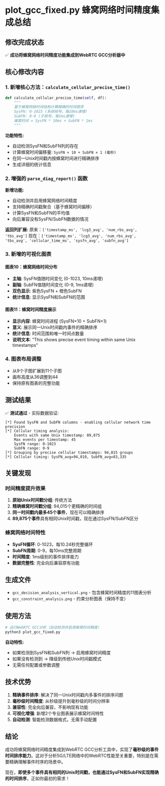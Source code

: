 # plot_gcc_fixed.py 蜂窝网络时间精度集成总结

## 修改完成状态

✅ **成功将蜂窝网络时间精度功能集成到WebRTC GCC分析器中**

## 核心修改内容

### 1. 新增核心方法：`calculate_cellular_precise_time()`

```python
def calculate_cellular_precise_time(self, df):
    """
    基于蜂窝网络时间结构计算精确的时间顺序
    SysFN: 0-1023 (系统帧号，每10ms递增)
    SubFN: 0-9 (子帧号，每1ms递增)
    蜂窝时间 = SysFN * 10ms + SubFN * 1ms
    """
```

**功能特性:**
- 自动检测SysFN和SubFN列的存在
- 计算蜂窝时间偏移量: `SysFN × 10 + SubFN × 1 (毫秒)`
- 在同一Unix时间戳内按蜂窝时间进行精确排序
- 生成详细的统计信息

### 2. 增强的 `parse_diag_report()` 函数

**新增功能:**
- 自动检测并启用蜂窝网络时间精度
- 支持精确时间戳聚合（基于蜂窝时间偏移）
- 计算SysFN和SubFN的平均值
- 向后兼容没有SysFN/SubFN数据的情况

**返回列扩展:**
原来：`['timestamp_ms', 'lcg3_avg', 'num_rbs_avg', 'tbs_avg']`
现在：`['timestamp_ms', 'lcg3_avg', 'num_rbs_avg', 'tbs_avg', 'cellular_time_ms', 'sysfn_avg', 'subfn_avg']`

### 3. 新增的可视化图表

#### 图表10：蜂窝网络时间分布
- **主轴**: SysFN值随时间变化 (0-1023, 10ms递增)
- **副轴**: SubFN值随时间变化 (0-9, 1ms递增)
- **双色显示**: 紫色SysFN + 橙色SubFN
- **统计信息**: 显示SysFN和SubFN的范围

#### 图表11：蜂窝时间精度展示
- **显示内容**: 蜂窝时间进程 (SysFN×10 + SubFN×1)
- **意义**: 展示同一Unix时间戳内事件的精确排序
- **统计信息**: 时间范围和唯一时间点数量
- **说明文本**: "This shows precise event timing within same Unix timestamps"

### 4. 图表布局调整

- 从9个子图扩展到11个子图
- 画布高度从36调整到44
- 保持原有图表的完整功能

## 测试结果

✅ **测试通过** - 实际数据验证:

```
[*] Found SysFN and SubFN columns - enabling cellular network time precision
[*] Cellular timing analysis:
    Events with same Unix timestamp: 89,875
    Max events per timestamp: 45
    SysFN range: 0-1023
    SubFN range: 0-9
[*] Grouping by precise cellular timestamps: 94,015 groups
[*] Cellular timing: SysFN_avg=94,010, SubFN_avg=83,335
```

## 关键发现

### 时间精度提升效果
1. **原始Unix时间戳分组**: 传统方法
2. **精确蜂窝时间戳分组**: 94,015个更精确的时间组
3. **同一时间戳内最多45个事件**，现在可以精确排序
4. **89,875个事件**具有相同Unix时间戳，现在通过SysFN/SubFN区分

### 蜂窝网络时间特性
- **SysFN循环**: 0-1023，每10.24秒完整循环
- **SubFN周期**: 0-9，每10ms完整周期  
- **时间精度**: 1ms级别的事件排序能力
- **数据完整性**: 完全向后兼容原有功能

## 生成文件

- `gcc_decision_analysis_vertical.png` - 包含蜂窝时间精度的11图表分析
- `gcc_constraint_analysis.png` - 约束分析图表（保持不变）

## 使用方法

```bash
# 运行WebRTC GCC分析（自动检测并启用蜂窝时间精度）
python3 plot_gcc_fixed.py
```

**自动特性:**
- 如果检测到SysFN和SubFN列 → 启用蜂窝时间精度
- 如果没有检测到 → 降级到传统Unix时间戳模式
- 无需任何配置或参数调整

## 技术优势

1. **精确事件排序**: 解决了同一Unix时间戳内多事件的排序问题
2. **毫秒级时间精度**: 从秒级提升到毫秒级的时间分辨率  
3. **兼容性**: 完全向后兼容，不影响现有功能
4. **可视化增强**: 新增2个专业图表展示蜂窝时间特性
5. **自动检测**: 智能检测数据格式，无需手动配置

## 结论

成功将蜂窝网络时间精度集成到WebRTC GCC分析工具中，实现了**毫秒级的事件时间排序能力**。这对于分析5G/LTE网络中的WebRTC性能至关重要，特别是在需要精确理解事件时序的场景中。

现在，**即使多个事件具有相同的Unix时间戳，也能通过SysFN和SubFN实现精确的时间排序**，正如你最初的需求！